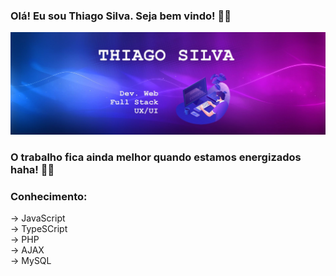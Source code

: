 ### Olá! Eu sou Thiago Silva. Seja bem vindo! 🐱‍👤
<img src="https://github.com/Thiagzz/Thiagzz/blob/main/hh8.jpg">

### O trabalho fica ainda melhor quando estamos energizados haha! 🍕🍕 </br>

### Conhecimento: </br>
-> JavaScript </br>
-> TypeSCript </br>
-> PHP </br>
-> AJAX </br>
-> MySQL </br>
